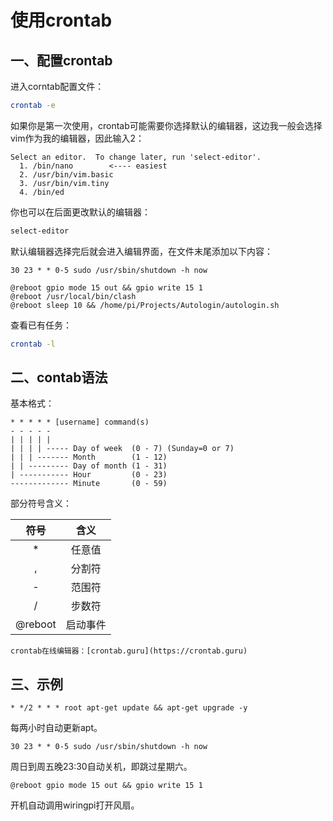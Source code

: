 # 使用crontab

## 一、配置crontab

进入corntab配置文件：

```bash
crontab -e
```

如果你是第一次使用，crontab可能需要你选择默认的编辑器，这边我一般会选择vim作为我的编辑器，因此输入2：

```
Select an editor.  To change later, run 'select-editor'.
  1. /bin/nano        <---- easiest
  2. /usr/bin/vim.basic
  3. /usr/bin/vim.tiny
  4. /bin/ed
```

你也可以在后面更改默认的编辑器：

```bash
select-editor
```

默认编辑器选择完后就会进入编辑界面，在文件末尾添加以下内容：

```
30 23 * * 0-5 sudo /usr/sbin/shutdown -h now

@reboot gpio mode 15 out && gpio write 15 1
@reboot /usr/local/bin/clash
@reboot sleep 10 && /home/pi/Projects/Autologin/autologin.sh
```

查看已有任务：

```bash
crontab -l
```

## 二、contab语法

基本格式：

```
* * * * * [username] command(s)
- - - - -
| | | | |
| | | | ----- Day of week  (0 - 7) (Sunday=0 or 7)
| | | ------- Month        (1 - 12)
| | --------- Day of month (1 - 31)
| ----------- Hour         (0 - 23)
------------- Minute       (0 - 59)
```

部分符号含义：

|  符号   |   含义   |
| :-----: | :------: |
|    *    |  任意值  |
|    ,    |  分割符  |
|    -    |  范围符  |
|    /    |  步数符  |
| @reboot | 启动事件 |

```admonish info
crontab在线编辑器：[crontab.guru](https://crontab.guru)
```

## 三、示例

```
* */2 * * * root apt-get update && apt-get upgrade -y
```

每两小时自动更新apt。

```
30 23 * * 0-5 sudo /usr/sbin/shutdown -h now
```

周日到周五晚23:30自动关机，即跳过星期六。

```
@reboot gpio mode 15 out && gpio write 15 1
```

开机自动调用wiringpi打开风扇。
